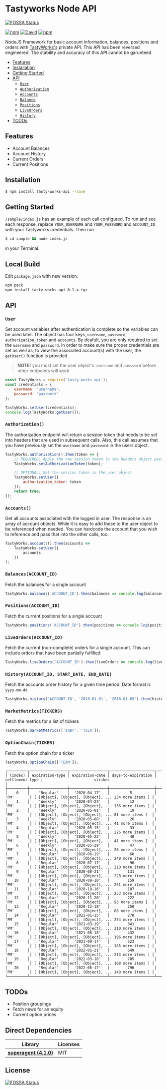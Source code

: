 # Tastyworks Node API
[![FOSSA Status](https://app.fossa.io/api/projects/git%2Bgithub.com%2Ftylerfloyd%2FTastyWorks.svg?type=shield)](https://app.fossa.io/projects/git%2Bgithub.com%2Ftylerfloyd%2FTastyWorks?ref=badge_shield)


[![npm](https://img.shields.io/npm/v/tasty-works-api.svg?style=flat-square)](https://www.npmjs.com/package/tasty-works-api)
[![David](https://img.shields.io/david/tylerfloyd/tastyworks.svg?style=flat-square)](https://david-dm.org/tylerfloyd/tastyworks)
[![npm](https://img.shields.io/npm/dm/tasty-works-api.svg)](https://www.npmjs.com/package/tasty-works-api)

NodeJS Framework for basic account information, balances, positions and orders with [TastyWorks's](https://www.tastyworks.com/) private API. This API has been reversed engineered. The stability and accuracy of this API cannot be garunteed.

- [Features](#features)
- [Installation](#installation)
- [Getting Started](#gettingStarted)
- [API](#API)
  - [`User`](#user)
  - [`Authorization`](#authorization)
  - [`Accounts`](#accounts)
  - [`Balance`](#balances)
  - [`Positions`](#positions)
  - [`LiveOrders`](#liveorders)
  - [`History`](#history)
- [TODOs](#todos)

## Features

- Account Balances
- Account History
- Current Orders
- Current Positions

## Installation

```bash
$ npm install tasty-works-api --save
```

## Getting Started

`/sample/index.js` has an example of each call configured. To run and see each response, replace `YOUR_USERNAME` and `YOUR_PASSWORD` and `ACCOUNT_ID` with your Tastyworks credentials. Then run
```bash
$ cd sample && node index.js
```
in your Terminal.

## Local Build
Edit `package.json` with new version.
```bash
npm pack
npm install tasty-works-api-0.1.x.tgz
```

## API

### `User`

Set account variables after authentication is complete so the variables can be used later. The object has four keys, `username`, `password`, `authorization_token` and `accounts`. By deafult, you are only required to set the `username` and `password`. In order to make sure the proper credentials are set as well as, to view the associated account(s) with the user, the `getUser()` function is provided.

> **NOTE:** you must set the user object's `username` and `password` before other endpoints will work

```js
const TastyWorks = require('tasty-works-api');
const credentials = {
	username: 'username',
	password: 'password'
};

TastyWorks.setUser(credentials);
console.log(TastyWorks.getUser());
```

### `Authorization()`

The authorization endpoint will return a session token that needs to be set into headers that are used in subsequent calls. Also, this call assumes that you have previously set the `username` and `password` in the users object.

```js
TastyWorks.authorization().then(token => {
	// REQUIRED: Apply the new session token to the headers object passed into each call
	TastyWorks.setAuthorizationToken(token);

	// OPTIONAL: Set the session token in the user object
	TastyWorks.setUser({
		authorization_token: token
	});
	return true;
});
```

### `Accounts()`

Get all accounts associated with the logged in user. The response is an array of account objects. While it is easy to add these to the user object to be referenced when needed. You can hardcode the account that you wish to reference and pass that into the other calls, too.

```js
TastyWorks.accounts().then(accounts =>
	TastyWorks.setUser({
		accounts
	})
);
```

### `Balances(ACCOUNT_ID)`

Fetch the balances for a single account

```js
TastyWorks.balances('ACCOUNT_ID').then(balances => console.log(balances));
```

### `Positions(ACCOUNT_ID)`

Fetch the current positions for a single account

```js
TastyWorks.positions('ACCOUNT_ID').then(positions => console.log(positions));
```

### `LiveOrders(ACCOUNT_ID)`

Fetch the current (non-complete) orders for a single account. This can include orders that have been partially fulfilled

```js
TastyWorks.liveOrders('ACCOUNT_ID').then(liveOrders => console.log(liveOrders));
```

### `History(ACCOUNT_ID, START_DATE, END_DATE)`

Fetch the accounts order history for a given time period. Date format is `yyyy-mm-dd`.

```js
TastyWorks.history('ACCOUNT_ID', '2018-01-01', '2018-01-05').then(history => console.log(history));
```

### `MarketMetrics(TICKERS)`

Fetch the metrics for a list of tickers

```js
TastyWorks.marketMetrics(['IRBT', 'TSLA']);
```

### `OptionChain(TICKER)`

Fetch the option chain for a ticker

```js
TastyWorks.optionChain(['TEAM']);
```

```
┌─────────┬─────────────────┬─────────────────┬────────────────────┬─────────────────┬──────────────────────────────────────────────────────┐
│ (index) │ expiration-type │ expiration-date │ days-to-expiration │ settlement-type │                       strikes                        │
├─────────┼─────────────────┼─────────────────┼────────────────────┼─────────────────┼──────────────────────────────────────────────────────┤
│    0    │    'Regular'    │  '2020-04-17'   │         5          │      'PM'       │ [ [Object], [Object], [Object], ... 254 more items ] │
│    1    │    'Weekly'     │  '2020-04-24'   │         12         │      'PM'       │ [ [Object], [Object], [Object], ... 136 more items ] │
│    2    │    'Weekly'     │  '2020-05-01'   │         19         │      'PM'       │ [ [Object], [Object], [Object], ... 81 more items ]  │
│    3    │    'Weekly'     │  '2020-05-08'   │         26         │      'PM'       │ [ [Object], [Object], [Object], ... 41 more items ]  │
│    4    │    'Regular'    │  '2020-05-15'   │         33         │      'PM'       │ [ [Object], [Object], [Object], ... 226 more items ] │
│    5    │    'Weekly'     │  '2020-05-22'   │         40         │      'PM'       │ [ [Object], [Object], [Object], ... 41 more items ]  │
│    6    │    'Weekly'     │  '2020-05-29'   │         47         │      'PM'       │ [ [Object], [Object], [Object], ... 26 more items ]  │
│    7    │    'Regular'    │  '2020-06-19'   │         68         │      'PM'       │ [ [Object], [Object], [Object], ... 249 more items ] │
│    8    │    'Regular'    │  '2020-07-17'   │         96         │      'PM'       │ [ [Object], [Object], [Object], ... 210 more items ] │
│    9    │    'Regular'    │  '2020-08-21'   │        131         │      'PM'       │ [ [Object], [Object], [Object], ... 228 more items ] │
│   10    │    'Regular'    │  '2020-09-18'   │        159         │      'PM'       │ [ [Object], [Object], [Object], ... 251 more items ] │
│   11    │    'Regular'    │  '2020-10-16'   │        187         │      'PM'       │ [ [Object], [Object], [Object], ... 253 more items ] │
│   12    │    'Regular'    │  '2020-11-20'   │        222         │      'PM'       │ [ [Object], [Object], [Object], ... 93 more items ]  │
│   13    │    'Regular'    │  '2020-12-18'   │        250         │      'PM'       │ [ [Object], [Object], [Object], ... 88 more items ]  │
│   14    │    'Regular'    │  '2021-01-15'   │        278         │      'PM'       │ [ [Object], [Object], [Object], ... 254 more items ] │
│   15    │    'Regular'    │  '2021-03-19'   │        341         │      'PM'       │ [ [Object], [Object], [Object], ... 210 more items ] │
│   16    │    'Regular'    │  '2021-06-18'   │        432         │      'PM'       │ [ [Object], [Object], [Object], ... 196 more items ] │
│   17    │    'Regular'    │  '2021-09-17'   │        523         │      'PM'       │ [ [Object], [Object], [Object], ... 185 more items ] │
│   18    │    'Regular'    │  '2022-01-21'   │        649         │      'PM'       │ [ [Object], [Object], [Object], ... 213 more items ] │
│   19    │    'Regular'    │  '2022-03-18'   │        705         │      'PM'       │ [ [Object], [Object], [Object], ... 108 more items ] │
│   20    │    'Regular'    │  '2022-06-17'   │        796         │      'PM'       │ [ [Object], [Object], [Object], ... 148 more items ] │
└─────────┴─────────────────┴─────────────────┴────────────────────┴─────────────────┴──────────────────────────────────────────────────────┘
```

## TODOs

- Position groupings
- Fetch news for an equity
- Current option prices

## Direct Dependencies

| Library                               | Licenses |
| ------------------------------------- | -------- |
| **[superagent (4.1.0)](#superagent)** | MIT      |

## License

[![FOSSA Status](https://app.fossa.io/api/projects/git%2Bgithub.com%2Ftylerfloyd%2FTastyWorks.svg?type=large)](https://app.fossa.io/projects/git%2Bgithub.com%2Ftylerfloyd%2FTastyWorks?ref=badge_large)
